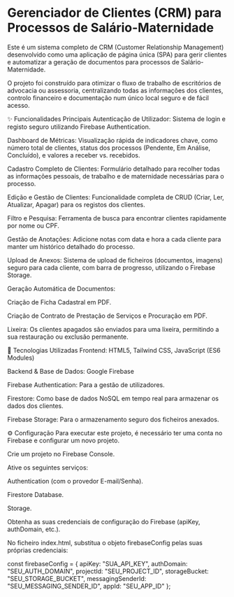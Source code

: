 # Gerenciador de Clientes (CRM) para Processos de Salário-Maternidade
Este é um sistema completo de CRM (Customer Relationship Management) desenvolvido como uma aplicação de página única (SPA) para gerir clientes e automatizar a geração de documentos para processos de Salário-Maternidade.

O projeto foi construído para otimizar o fluxo de trabalho de escritórios de advocacia ou assessoria, centralizando todas as informações dos clientes, controlo financeiro e documentação num único local seguro e de fácil acesso.

✨ Funcionalidades Principais
Autenticação de Utilizador: Sistema de login e registo seguro utilizando Firebase Authentication.

Dashboard de Métricas: Visualização rápida de indicadores chave, como número total de clientes, status dos processos (Pendente, Em Análise, Concluído), e valores a receber vs. recebidos.

Cadastro Completo de Clientes: Formulário detalhado para recolher todas as informações pessoais, de trabalho e de maternidade necessárias para o processo.

Edição e Gestão de Clientes: Funcionalidade completa de CRUD (Criar, Ler, Atualizar, Apagar) para os registos dos clientes.

Filtro e Pesquisa: Ferramenta de busca para encontrar clientes rapidamente por nome ou CPF.

Gestão de Anotações: Adicione notas com data e hora a cada cliente para manter um histórico detalhado do processo.

Upload de Anexos: Sistema de upload de ficheiros (documentos, imagens) seguro para cada cliente, com barra de progresso, utilizando o Firebase Storage.

Geração Automática de Documentos:

Criação de Ficha Cadastral em PDF.

Criação de Contrato de Prestação de Serviços e Procuração em PDF.

Lixeira: Os clientes apagados são enviados para uma lixeira, permitindo a sua restauração ou exclusão permanente.

🚀 Tecnologias Utilizadas
Frontend: HTML5, Tailwind CSS, JavaScript (ES6 Modules)

Backend & Base de Dados: Google Firebase

Firebase Authentication: Para a gestão de utilizadores.

Firestore: Como base de dados NoSQL em tempo real para armazenar os dados dos clientes.

Firebase Storage: Para o armazenamento seguro dos ficheiros anexados.

⚙️ Configuração
Para executar este projeto, é necessário ter uma conta no Firebase e configurar um novo projeto.

Crie um projeto no Firebase Console.

Ative os seguintes serviços:

Authentication (com o provedor E-mail/Senha).

Firestore Database.

Storage.

Obtenha as suas credenciais de configuração do Firebase (apiKey, authDomain, etc.).

No ficheiro index.html, substitua o objeto firebaseConfig pelas suas próprias credenciais:

const firebaseConfig = {
  apiKey: "SUA_API_KEY",
  authDomain: "SEU_AUTH_DOMAIN",
  projectId: "SEU_PROJECT_ID",
  storageBucket: "SEU_STORAGE_BUCKET",
  messagingSenderId: "SEU_MESSAGING_SENDER_ID",
  appId: "SEU_APP_ID"
};
